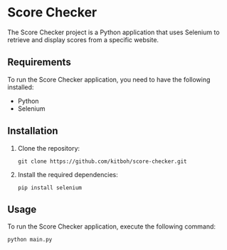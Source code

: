 # Score Checker

The Score Checker project is a Python application that uses Selenium to retrieve and display scores from a specific website.

## Requirements

To run the Score Checker application, you need to have the following installed:

- Python
- Selenium

## Installation

1. Clone the repository:

    ```shell
    git clone https://github.com/kitboh/score-checker.git
    ```

2. Install the required dependencies:

    ```shell
    pip install selenium
    ```

## Usage

To run the Score Checker application, execute the following command:

    python main.py
